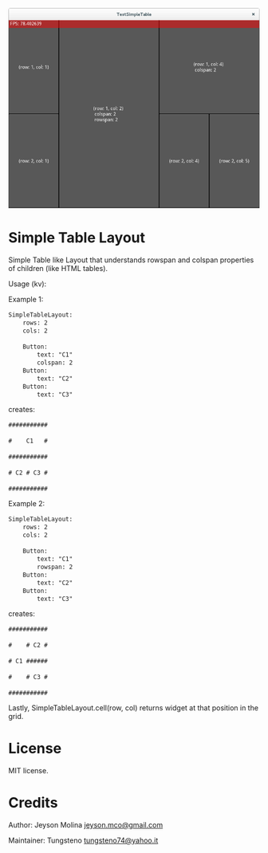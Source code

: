 ![screenshot](screenshot.png)

Simple Table Layout
===================

Simple Table like Layout that understands rowspan and colspan properties of children (like HTML tables).

Usage (kv):

Example 1:

    SimpleTableLayout:
        rows: 2
        cols: 2

        Button:
            text: "C1"
            colspan: 2
        Button:
            text: "C2"
        Button:
            text: "C3"

creates:
    
    ###########
    
    #    C1   #
    
    ###########
    
    # C2 # C3 #
    
    ###########

Example 2:
    
    SimpleTableLayout:
        rows: 2
        cols: 2

        Button:
            text: "C1"
            rowspan: 2
        Button:
            text: "C2"
        Button:
            text: "C3"

creates:
    
    ###########
    
    #    # C2 #
    
    # C1 ######
    
    #    # C3 #
    
    ###########

Lastly, SimpleTableLayout.cell(row, col) returns widget at that position in the grid.

License
=======
MIT license.

Credits
=======
Author: Jeyson Molina <jeyson.mco@gmail.com> 

Maintainer: Tungsteno <tungsteno74@yahoo.it>
